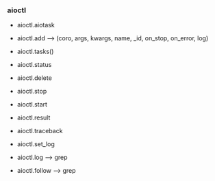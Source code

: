 
### aioctl


- aioctl.aiotask

- aioctl.add --> (coro, args, kwargs, name, _id, on_stop, on_error, log)

- aioctl.tasks() 

- aioctl.status

- aioctl.delete 

- aioctl.stop 

- aioctl.start

- aioctl.result

- aioctl.traceback

- aioctl.set_log

- aioctl.log --> grep

- aioctl.follow --> grep
